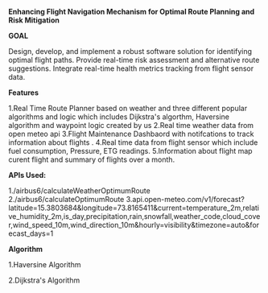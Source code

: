 **Enhancing Flight Navigation Mechanism for Optimal Route Planning and Risk Mitigation**


**GOAL**

Design, develop, and implement a robust software solution for identifying optimal flight paths.
Provide real-time risk assessment and alternative route suggestions.
Integrate real-time health metrics tracking from flight sensor data.


**Features**


1.Real Time Route Planner based on weather and three different popular algorithms and logic which includes Dijkstra's algorthm, Haversine algorithm and waypoint logic created by us
2.Real time weather data from open meteo api
3.Flight Maintenance Dashbaord with notifcations to track information about flights .
4.Real time data from flight sensor which include fuel consumption, Pressure, ETG readings.
5.Information about flight map curent flight and summary of flights over a month.


**APIs Used:**

1./airbus6/calculateWeatherOptimumRoute
2./airbus6/calculateOptimumRoute
3.api.open-meteo.com/v1/forecast?latitude=15.3803684&longitude=73.8165411&current=temperature_2m,relative_humidity_2m,is_day,precipitation,rain,snowfall,weather_code,cloud_cover,wind_speed_10m,wind_direction_10m&hourly=visibility&timezone=auto&forecast_days=1


**Algorithm**

1.Haversine Algorithm

2.Dijkstra's Algorithm




